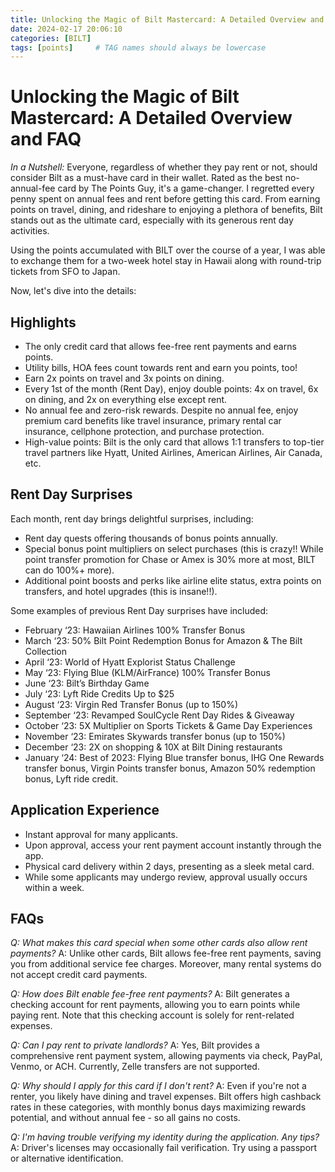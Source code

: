 ```yaml
---
title: Unlocking the Magic of Bilt Mastercard: A Detailed Overview and FAQ
date: 2024-02-17 20:06:10
categories: [BILT]
tags: [points]     # TAG names should always be lowercase
---
```


# Unlocking the Magic of Bilt Mastercard: A Detailed Overview and FAQ

*In a Nutshell:* Everyone, regardless of whether they pay rent or not, should consider Bilt as a must-have card in their wallet. Rated as the best no-annual-fee card by The Points Guy, it's a game-changer. I regretted every penny spent on annual fees and rent before getting this card. From earning points on travel, dining, and rideshare to enjoying a plethora of benefits, Bilt stands out as the ultimate card, especially with its generous rent day activities.

Using the points accumulated with BILT over the course of a year, I was able to exchange them for a two-week hotel stay in Hawaii along with round-trip tickets from SFO to Japan.

Now, let's dive into the details:

## Highlights

- The only credit card that allows fee-free rent payments and earns points.
- Utility bills, HOA fees count towards rent and earn you points, too!
- Earn 2x points on travel and 3x points on dining.
- Every 1st of the month (Rent Day), enjoy double points: 4x on travel, 6x on dining, and 2x on everything else except rent.
- No annual fee and zero-risk rewards. Despite no annual fee, enjoy premium card benefits like travel insurance, primary rental car insurance, cellphone protection, and purchase protection.
- High-value points: Bilt is the only card that allows 1:1 transfers to top-tier travel partners like Hyatt, United Airlines, American Airlines, Air Canada, etc.

## Rent Day Surprises

Each month, rent day brings delightful surprises, including:

- Rent day quests offering thousands of bonus points annually.
- Special bonus point multipliers on select purchases (this is crazy!! While point transfer promotion for Chase or Amex is 30% more at most, BILT can do 100%+ more).
- Additional point boosts and perks like airline elite status, extra points on transfers, and hotel upgrades (this is insane!!).

Some examples of previous Rent Day surprises have included:

- February ‘23: Hawaiian Airlines 100% Transfer Bonus
- March ‘23: 50% Bilt Point Redemption Bonus for Amazon & The Bilt Collection
- April ‘23: World of Hyatt Explorist Status Challenge
- May ‘23: Flying Blue (KLM/AirFrance) 100% Transfer Bonus
- June ‘23: Bilt’s Birthday Game
- July ‘23: Lyft Ride Credits Up to $25
- August ‘23: Virgin Red Transfer Bonus (up to 150%)
- September ‘23: Revamped SoulCycle Rent Day Rides & Giveaway
- October ‘23: 5X Multiplier on Sports Tickets & Game Day Experiences
- November ‘23: Emirates Skywards transfer bonus (up to 150%)
- December ‘23: 2X on shopping & 10X at Bilt Dining restaurants
- January ‘24: Best of 2023: Flying Blue transfer bonus, IHG One Rewards transfer bonus, Virgin Points transfer bonus, Amazon 50% redemption bonus, Lyft ride credit.

## Application Experience

- Instant approval for many applicants.
- Upon approval, access your rent payment account instantly through the app.
- Physical card delivery within 2 days, presenting as a sleek metal card.
- While some applicants may undergo review, approval usually occurs within a week.

## FAQs

*Q: What makes this card special when some other cards also allow rent payments?*
A: Unlike other cards, Bilt allows fee-free rent payments, saving you from additional service fee charges. Moreover, many rental systems do not accept credit card payments.

*Q: How does Bilt enable fee-free rent payments?*
A: Bilt generates a checking account for rent payments, allowing you to earn points while paying rent. Note that this checking account is solely for rent-related expenses.

*Q: Can I pay rent to private landlords?*
A: Yes, Bilt provides a comprehensive rent payment system, allowing payments via check, PayPal, Venmo, or ACH. Currently, Zelle transfers are not supported.

*Q: Why should I apply for this card if I don't rent?*
A: Even if you're not a renter, you likely have dining and travel expenses. Bilt offers high cashback rates in these categories, with monthly bonus days maximizing rewards potential, and without annual fee - so all gains no costs.

*Q: I'm having trouble verifying my identity during the application. Any tips?*
A: Driver's licenses may occasionally fail verification. Try using a passport or alternative identification.
